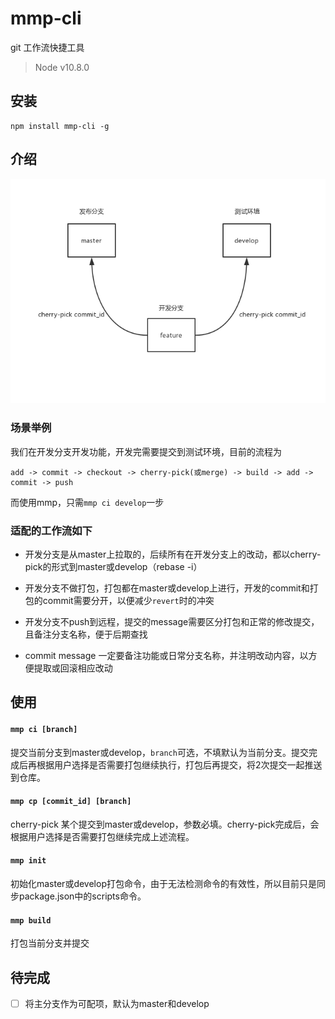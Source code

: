 # mmp-cli
git 工作流快捷工具

> Node v10.8.0

## 安装
```shell
npm install mmp-cli -g
```

## 介绍

![1](./intro.png)

### 场景举例

我们在开发分支开发功能，开发完需要提交到测试环境，目前的流程为
```
add -> commit -> checkout -> cherry-pick(或merge) -> build -> add -> commit -> push
```

而使用mmp，只需`mmp ci develop`一步

### 适配的工作流如下

- 开发分支是从master上拉取的，后续所有在开发分支上的改动，都以cherry-pick的形式到master或develop（rebase -i）

- 开发分支不做打包，打包都在master或develop上进行，开发的commit和打包的commit需要分开，以便减少`revert`时的冲突

- 开发分支不push到远程，提交的message需要区分打包和正常的修改提交，且备注分支名称，便于后期查找

- commit message 一定要备注功能或日常分支名称，并注明改动内容，以方便提取或回滚相应改动

## 使用

#### `mmp ci [branch]`

提交当前分支到master或develop，`branch`可选，不填默认为当前分支。提交完成后再根据用户选择是否需要打包继续执行，打包后再提交，将2次提交一起推送到仓库。

#### `mmp cp [commit_id] [branch]`

cherry-pick 某个提交到master或develop，参数必填。cherry-pick完成后，会根据用户选择是否需要打包继续完成上述流程。

#### `mmp init`

初始化master或develop打包命令，由于无法检测命令的有效性，所以目前只是同步package.json中的scripts命令。

#### `mmp build`

打包当前分支并提交

## 待完成

- [ ] 将主分支作为可配项，默认为master和develop

